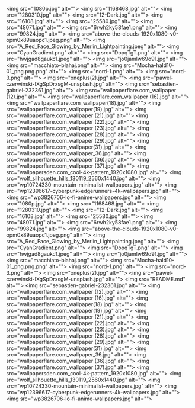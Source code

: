<img src="1080p.jpg" alt=""\>
<img src="1168468.jpg" alt=""\>
<img src="1280310.jpg" alt=""\>
<img src="12-Dark.jpg" alt=""\>
<img src="16108.jpg" alt=""\>
<img src="25580.jpg" alt=""\>
<img src="48071.jpg" alt=""\>
<img src="6rwh2ky58fae1.png" alt=""\>
<img src="99824.jpg" alt=""\>
<img src="above-the-clouds-1920x1080-v0-opm0x89uaopc1.jpeg.png" alt=""\>
<img src="A_Red_Face_Glowing_by_Merlin_Lightpainting.jpeg" alt=""\>
<img src="CyanGradient.png" alt=""\>
<img src="DopqTgT.png" alt=""\>
<img src="hwjgad8gaukc1.jpeg" alt=""\>
<img src="jo0jamlw69o91.jpg" alt=""\>
<img src="macchiato-blahaj.png" alt=""\>
<img src="Mocha-hald10-01_png.png.png" alt=""\>
<img src="nord-1.png" alt=""\>
<img src="nord-3.png" alt=""\>
<img src="oneplus(2).jpg" alt=""\>
<img src="pawel-czerwinski-IXgSpDrxsgM-unsplash.jpg" alt=""\>
<img src="sebastien-gabriel-232361.jpg" alt=""\>
<img src="wallpaperflare.com_wallpaper (12).jpg" alt=""\>
<img src="wallpaperflare.com_wallpaper (16).jpg" alt=""\>
<img src="wallpaperflare.com_wallpaper(18).jpg" alt=""\>
<img src="wallpaperflare.com_wallpaper(19).jpg" alt=""\>
<img src="wallpaperflare.com_wallpaper (21).jpg" alt=""\>
<img src="wallpaperflare.com_wallpaper (22).jpg" alt=""\>
<img src="wallpaperflare.com_wallpaper (23).jpg" alt=""\>
<img src="wallpaperflare.com_wallpaper (28).jpg" alt=""\>
<img src="wallpaperflare.com_wallpaper (29).jpg" alt=""\>
<img src="wallpaperflare.com_wallpaper(31).jpg" alt=""\>
<img src="wallpaperflare.com_wallpaper_36.jpg" alt=""\>
<img src="wallpaperflare.com_wallpaper (36).jpg" alt=""\>
<img src="wallpaperflare.com_wallpaper (37).jpg" alt=""\>
<img src="wallpapersden.com_cool-4k-pattern_1920x1080.jpg" alt=""\>
<img src="wolf_silhouette_hills_130119_2560x1440.jpg" alt=""\>
<img src="wp10724330-mountain-minimalist-wallpapers.jpg" alt=""\>
<img src="wp12396617-cyberpunk-edgerunners-4k-wallpapers.jpg" alt=""\>
<img src="wp3826706-lo-fi-anime-wallpapers.jpg" alt=""\>
<img src="1080p.jpg" alt=""\>
<img src="1168468.jpg" alt=""\>
<img src="1280310.jpg" alt=""\>
<img src="12-Dark.jpg" alt=""\>
<img src="16108.jpg" alt=""\>
<img src="25580.jpg" alt=""\>
<img src="48071.jpg" alt=""\>
<img src="6rwh2ky58fae1.png" alt=""\>
<img src="99824.jpg" alt=""\>
<img src="above-the-clouds-1920x1080-v0-opm0x89uaopc1.jpeg.png" alt=""\>
<img src="A_Red_Face_Glowing_by_Merlin_Lightpainting.jpeg" alt=""\>
<img src="CyanGradient.png" alt=""\>
<img src="DopqTgT.png" alt=""\>
<img src="hwjgad8gaukc1.jpeg" alt=""\>
<img src="jo0jamlw69o91.jpg" alt=""\>
<img src="macchiato-blahaj.png" alt=""\>
<img src="Mocha-hald10-01_png.png.png" alt=""\>
<img src="nord-1.png" alt=""\>
<img src="nord-3.png" alt=""\>
<img src="oneplus(2).jpg" alt=""\>
<img src="pawel-czerwinski-IXgSpDrxsgM-unsplash.jpg" alt=""\>
<img src="README.md" alt=""\>
<img src="sebastien-gabriel-232361.jpg" alt=""\>
<img src="wallpaperflare.com_wallpaper (12).jpg" alt=""\>
<img src="wallpaperflare.com_wallpaper (16).jpg" alt=""\>
<img src="wallpaperflare.com_wallpaper(18).jpg" alt=""\>
<img src="wallpaperflare.com_wallpaper(19).jpg" alt=""\>
<img src="wallpaperflare.com_wallpaper (21).jpg" alt=""\>
<img src="wallpaperflare.com_wallpaper (22).jpg" alt=""\>
<img src="wallpaperflare.com_wallpaper (23).jpg" alt=""\>
<img src="wallpaperflare.com_wallpaper (28).jpg" alt=""\>
<img src="wallpaperflare.com_wallpaper (29).jpg" alt=""\>
<img src="wallpaperflare.com_wallpaper(31).jpg" alt=""\>
<img src="wallpaperflare.com_wallpaper_36.jpg" alt=""\>
<img src="wallpaperflare.com_wallpaper (36).jpg" alt=""\>
<img src="wallpaperflare.com_wallpaper (37).jpg" alt=""\>
<img src="wallpapersden.com_cool-4k-pattern_1920x1080.jpg" alt=""\>
<img src="wolf_silhouette_hills_130119_2560x1440.jpg" alt=""\>
<img src="wp10724330-mountain-minimalist-wallpapers.jpg" alt=""\>
<img src="wp12396617-cyberpunk-edgerunners-4k-wallpapers.jpg" alt=""\>
<img src="wp3826706-lo-fi-anime-wallpapers.jpg" alt=""\>

